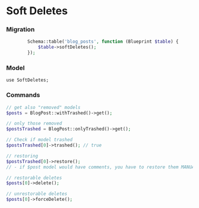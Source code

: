 # Soft Deletes

### Migration

```php
        Schema::table('blog_posts', function (Blueprint $table) {
            $table->softDeletes();
        });
```

### Model

`use SoftDeletes;`

### Commands

```php
// get also "removed" models
$posts = BlogPost::withTrashed()->get();

// only those removed
$postsTrashed = BlogPost::onlyTrashed()->get();

// Check if model trashed
$postsTrashed[0]->trashed(); // true

// restoring
$postsTrashed[0]->restore();
// - if $post model would have comments, you have to restore them MANUALLY

// restorable deletes
$posts[0]->delete();

// unrestorable deletes
$posts[0]->forceDelete();
```
